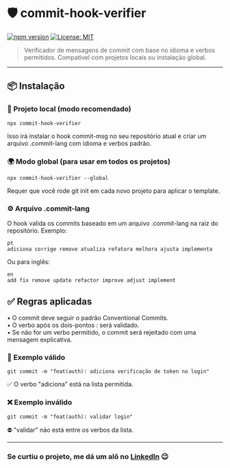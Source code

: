 # 🛡️ commit-hook-verifier

[![npm version](https://img.shields.io/npm/v/commit-hook-verifier.svg)](https://www.npmjs.com/package/commit-hook-verifier)
[![License: MIT](https://img.shields.io/badge/license-MIT-green.svg)](LICENSE)

> Verificador de mensagens de commit com base no idioma e verbos permitidos. Compatível com projetos locais ou instalação global.

---

## 📦 Instalação

### 📁 Projeto local (modo recomendado)
```
npx commit-hook-verifier
```

Isso irá instalar o hook commit-msg no seu repositório atual e criar um arquivo .commit-lang com idioma e verbos padrão.

### 🌍 Modo global (para usar em todos os projetos)
```
npx commit-hook-verifier --global
```

Requer que você rode git init em cada novo projeto para aplicar o template.

### ⚙️ Arquivo .commit-lang
O hook valida os commits baseado em um arquivo .commit-lang na raiz do repositório. Exemplo:
```
pt
adiciona corrige remove atualiza refatora melhora ajusta implementa
```

Ou para inglês:
```
en
add fix remove update refactor improve adjust implement
```

## ✅ Regras aplicadas
• O commit deve seguir o padrão Conventional Commits. <br/>
• O verbo após os dois-pontos : será validado. <br/>
• Se não for um verbo permitido, o commit será rejeitado com uma mensagem explicativa.

### 📘 Exemplo válido
````
git commit -m "feat(auth): adiciona verificação de token no login"
````
✅ O verbo "adiciona" está na lista permitida.

### ❌ Exemplo inválido
````
git commit -m "feat(auth): validar login"
````
⛔ "validar" não está entre os verbos da lista.
<hr/>

### Se curtiu o projeto, me dá um alô no <a href="https://portifolio-react-rosy.vercel.app/" rel="nofollow">LinkedIn</a> 😉
